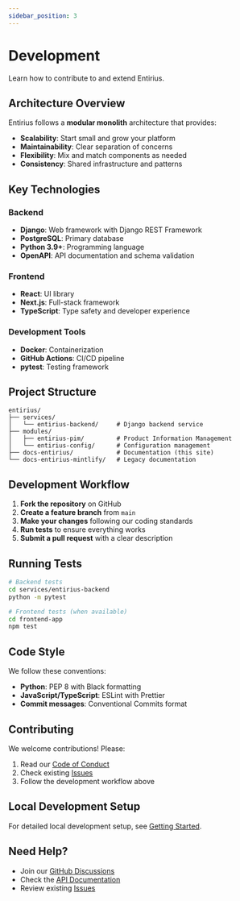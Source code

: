 ```yaml
---
sidebar_position: 3
---
```


# Development

Learn how to contribute to and extend Entirius.

## Architecture Overview

Entirius follows a **modular monolith** architecture that provides:

- **Scalability**: Start small and grow your platform
- **Maintainability**: Clear separation of concerns
- **Flexibility**: Mix and match components as needed
- **Consistency**: Shared infrastructure and patterns

## Key Technologies

### Backend
- **Django**: Web framework with Django REST Framework
- **PostgreSQL**: Primary database
- **Python 3.9+**: Programming language
- **OpenAPI**: API documentation and schema validation

### Frontend
- **React**: UI library
- **Next.js**: Full-stack framework
- **TypeScript**: Type safety and developer experience

### Development Tools
- **Docker**: Containerization
- **GitHub Actions**: CI/CD pipeline
- **pytest**: Testing framework

## Project Structure

```
entirius/
├── services/
│   └── entirius-backend/     # Django backend service
├── modules/
│   ├── entirius-pim/         # Product Information Management
│   └── entirius-config/      # Configuration management
├── docs-entirius/            # Documentation (this site)
└── docs-entirius-mintlify/   # Legacy documentation
```

## Development Workflow

1. **Fork the repository** on GitHub
2. **Create a feature branch** from `main`
3. **Make your changes** following our coding standards
4. **Run tests** to ensure everything works
5. **Submit a pull request** with a clear description

## Running Tests

```bash
# Backend tests
cd services/entirius-backend
python -m pytest

# Frontend tests (when available)
cd frontend-app
npm test
```

## Code Style

We follow these conventions:

- **Python**: PEP 8 with Black formatting
- **JavaScript/TypeScript**: ESLint with Prettier
- **Commit messages**: Conventional Commits format

## Contributing

We welcome contributions! Please:

1. Read our [Code of Conduct](https://github.com/entirius/entirius/blob/main/CODE_OF_CONDUCT.md)
2. Check existing [Issues](https://github.com/entirius/entirius/issues)
3. Follow the development workflow above

## Local Development Setup

For detailed local development setup, see [Getting Started](./getting-started).

## Need Help?

- Join our [GitHub Discussions](https://github.com/entirius/entirius/discussions)
- Check the [API Documentation](./api-introduction)
- Review existing [Issues](https://github.com/entirius/entirius/issues)